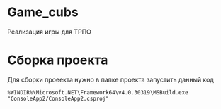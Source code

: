 # Game_cubs
Реализация игры для ТРПО

# Сборка проекта
Для сборки проеекта нужно в папке проекта запустить данный код

`%WINDIR%\Microsoft.NET\Framework64\v4.0.30319\MSBuild.exe "ConsoleApp2/ConsoleApp2.csproj"`
